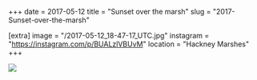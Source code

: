 +++
date = 2017-05-12
title = "Sunset over the marsh"
slug = "2017-Sunset-over-the-marsh"

[extra]
image = "/2017-05-12_18-47-17_UTC.jpg"
instagram = "https://instagram.com/p/BUALzlVBUvM"
location = "Hackney Marshes"
+++

<img src="/2017-05-12_18-47-17_UTC.jpg" />
